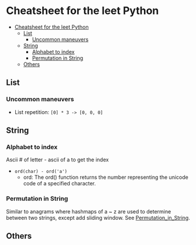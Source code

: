 # Cheatsheet for the leet Python

<!--toc:start-->

- [Cheatsheet for the leet Python](#cheatsheet-for-the-leet-python)
  - [List](#list)
    - [Uncommon maneuvers](#uncommon-maneuvers)
  - [String](#string)
    - [Alphabet to index](#alphabet-to-index)
    - [Permutation in String](#permutation-in-string)
  - [Others](#others)
  <!--toc:end-->

## List

### Uncommon maneuvers

- List repetition: `[0] * 3 -> [0, 0, 0]`

## String

### Alphabet to index

Ascii # of letter - ascii of a to get the index

- `ord(char) - ord('a')`
  - ord: The ord() function returns the number representing the unicode code of a specified character.

### Permutation in String

Similar to anagrams where hashmaps of a ~ z are used to determine between two strings, except add sliding window. See [Permutation_in_String](./567-Permutation_in_String/permu_string.py).

## Others
